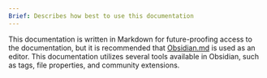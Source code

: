 ```yaml
---
Brief: Describes how best to use this documentation
---
```

This documentation is written in Markdown for future-proofing access to the documentation, but it is recommended that [Obsidian.md](https://obsidian.md) is used as an editor. This documentation utilizes several tools available in Obsidian, such as tags, file properties, and community extensions. 